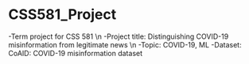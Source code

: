 # CSS581_Project
-Term project for CSS 581 \n
-Project title: Distinguishing COVID-19 misinformation from legitimate news \n
-Topic: COVID-19, ML
-Dataset: CoAID: COVID-19 misinformation dataset
